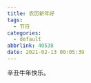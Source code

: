 ```yaml
---
title: 农历新年好
tags:
  - 节日
categories:
  - default
abbrlink: 40538
date: 2021-02-13 00:05:39
---
```


辛丑牛年快乐。